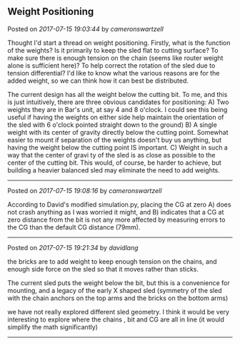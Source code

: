 ## Weight Positioning
Posted on *2017-07-15 19:03:44* by *cameronswartzell*

Thought I'd start a thread on weight positioning. Firstly, what is the function of the weights? Is it primarily to keep the sled flat to cutting surface? To make sure there is enough tension on the chain (seems like router weight alone is sufficient here)? To help correct the rotation of the sled due to tension differential? I'd like to know what the various reasons are for the added weight, so we can think how it can best be distributed. 

The current design has all the weight below the cutting bit. To me, and this is just intuitively, there are three obvious candidates for positioning: 
A) Two weights they are in Bar's unit, at say 4 and 8 o'clock. I could see this being useful if having the weights on either side help maintain the orientation of the sled with 6 o'clock pointed straight down to the ground)
B) A single weight with its center of gravity directly below the cutting point. Somewhat easier to mount if separation of the weights doesn't buy us anything, but having the weight below the cutting point IS important.
C) Weight in such a way that the center of gravi ty of the sled is as close as possible to the center of the cutting bit. This would, of course, be harder to achieve, but building a heavier balanced sled may eliminate the need to add weights.

---

Posted on *2017-07-15 19:08:16* by *cameronswartzell*

According to David's modified simulation.py, placing the CG at zero A) does not crash anything as I was worried it might, and B) indicates that a CG at zero distance from the bit is not any more affected by measuring errors to the CG than the default CG distance (79mm).

---

Posted on *2017-07-15 19:21:34* by *davidlang*

the bricks are to add weight to keep enough tension on the chains, and enough side force on the sled so that it moves rather than sticks.

The current sled puts the weight below the bit, but this is a convenience for mounting, and a legacy of the early X shaped sled (symmetry of the sled with the chain anchors on the top arms and the bricks on the bottom arms)

we have not really explored different sled geometry. I think it would be very interesting to explore where the chains , bit and CG are all in line (it would simplify the math significantly)

---

